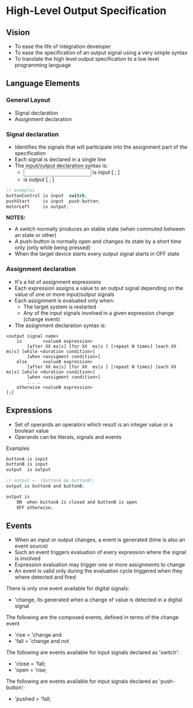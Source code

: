 # High-Level Output Specification



## Vision

- To ease the life of integration  developer 
- To ease the specification of an output signal  using a very simple syntax
- To translate the high level output specification to a low level programming language



## Language Elements



### General Layout

* Signal declaration
* Assignment declaration



### Signal declaration

- Identifies the signals that will participate into the assignment part of the specification
- Each signal is declared in a single line
- The input/output declaration syntax is:
  - <input signal name>     is input   <signal type> [ ; ]
  - <output signal name>  is output [ ; ]



````c
// examples
buttonControl is input  switch;
pushStart     is input  push-button;
motorLeft     is output;
````



**NOTES:**

- A switch normally produces an stable state (when commuted between an state or other)
- A push-button is normally open and changes its state by a short time only (only while being pressed)
- When the target device starts every output signal starts in OFF state



### Assignment declaration

- It's a list of assignment expressions
- Each expression assigns a value to an output signal depending on the value of one or more input/output signals
- Each assignment is evaluated only when:
  - The target system is restarted
  - Any of the input signals involved in a given expression change (change event)
- The assignment declaration syntax is:

````text
<output signal name> 
	is        <valueA expression>
    	[after XX mx|s] [for XX  ms|s ] [repeat N times] [each XX ms|s] [while <duration condition>]
        [when <assigment condition>]
	else      <valueB expression> 
		[after XX mx|s] [for XX  ms|s ] [repeat N times] [each XX ms|s] [while <duration condition>]
        [when <assigment condition>]
		. . . 
	otherwise <valueN expression>
[;]
````



## Expressions

- Set of operands an operators which result is an integer value or a boolean value
- Operands can be literals, signals and events

Examples

````c
buttonA is input
buttonB is input
output  is output
   
// output <- (buttonA && buttonB);
output is buttonA and buttonB;

output is
    ON  when buttonA is closed and buttonB is open
    OFF otherwise;

````



## Events

- When an input or output changes, a event is generated (time is also an event source)
- Such an event triggers evaluation of every expression where the signal is involved
- Expression evaluation may trigger one or more assignments to change
- An event is valid only during the evaluation cycle triggered when they where detected and fired



There is only one event available for digital signals:

- <signal>'change, its generated when a change of value is detected in a digital signal



The following are the composed events, defined in terms of the change event

- <signal>'rise = <signal>'change and <signal>
- <signal>'fall   = <signal>'change and not <signal>



The following are events available for input signals declared as 'switch':

- <switch>'close = <switch>'fall;
- <switch>'open = <switch>'rise;



The following are events available for input signals declared as 'push-button':

- <push-button>'pushed = <push-button>'fall;